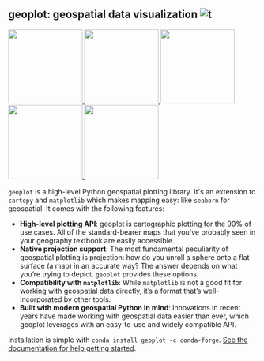 ## geoplot: geospatial data visualization  ![t](https://img.shields.io/badge/status-beta-yellow.svg)

<!-- [![PyPi version](https://img.shields.io/pypi/v/missingno.svg)]
(https://pypi.python.org/pypi/geoplot/)-->

<div class="row">
<a href=http://www.residentmar.io/geoplot/examples/nyc-collision-factors.html>
<img src="https://raw.githubusercontent.com/ResidentMario/geoplot/master/figures/demos/nyc-collision-factors-thumb.png"
 height="150" width="150">
</a>

<a href=http://www.residentmar.io/geoplot/examples/los-angeles-flights.html>
<img src="https://raw.githubusercontent.com/ResidentMario/geoplot/master/figures/demos/los-angeles-flights-thumb.png"
 height="150" width="150">
</a>

<!--
<a href=.>
<img src="https://raw.githubusercontent.com/ResidentMario/geoplot/master/figures/demos/aggplot-collisions-thumb.png"
height="150" width="150">
</a>
-->

<a href=http://www.residentmar.io/geoplot/examples/usa-city-elevations.html>
<img src="https://raw.githubusercontent.com/ResidentMario/geoplot/master/figures/demos/usa-city-elevations-thumb.png"
 height="150">
</a>

<a href=http://www.residentmar.io/geoplot/examples/nyc-parking-tickets.html>
<img src="https://raw.githubusercontent.com/ResidentMario/geoplot/master/figures/demos/nyc-parking-tickets-thumb.png"
 height="150" width="150">
</a>

<a href=http://www.residentmar.io/geoplot/examples/dc-street-network.html>
<img src="https://raw.githubusercontent.com/ResidentMario/geoplot/master/figures/demos/dc-street-network-thumb.png"
height="150" width="150">
</a>

</div>


``geoplot`` is a high-level Python geospatial plotting library. It's an extension to `cartopy` and `matplotlib` 
which makes mapping easy: like `seaborn` for geospatial. It comes with the following features:

* **High-level plotting API**: geoplot is cartographic plotting for the 90% of use cases. All of the standard-bearer
maps that you’ve probably seen in your geography textbook are easily accessible.
* **Native projection support**: The most fundamental peculiarity of geospatial plotting is projection: how do you
unroll a sphere onto a flat surface (a map) in an accurate way? The answer depends on what you’re trying to depict.
`geoplot` provides these options.
* **Compatibility with `matplotlib`**: While `matplotlib` is not a good fit for working with geospatial data directly,
it’s a format that’s well-incorporated by other tools.
* **Built with modern geospatial Python in mind**: Innovations in recent years have made working with geospatial data
 easier than ever, which geoplot leverages with an easy-to-use and widely compatible API.

Installation is simple with `conda install geoplot -c conda-forge`. [See the documentation for help getting started](http://www.residentmar.io/geoplot/index.html).
